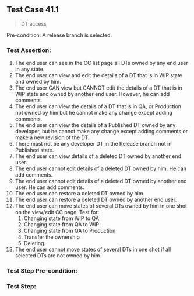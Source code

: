 ## Test Case 41.1

> DT access

Pre-condition: A release branch is selected.



### Test Assertion:

1. The end user can see in the CC list page all DTs owned by any end user in any state.
2. The end user can view and edit the details of a DT that is in WIP state and owned by him.
3. The end user CAN view but CANNOT edit the details of a DT that is in WIP state and owned by another end user. However, he can add comments.
4. The end user can view the details of a DT that is in QA, or Production not owned by him but he cannot make any change except adding comments.
5. The end user can view the details of a Published DT owned by any developer, but he cannot make any change except adding comments or make a new revision of the DT.
6. There must not be any developer DT in the Release branch not in Published state.
7. The end user can view details of a deleted DT owned by another end user.
8. The end user cannot edit details of a deleted DT owned by him. He can add comments.
9. The end user cannot edit details of a deleted DT owned by another end user. He can add comments.
10. The end user can restore a deleted DT owned by him.
11. The end user can restore a deleted DT owned by another end user.
12. The end user can move states of several DTs owned by him in one shot on the view/edit CC page. Test for:
	1. Changing state from WIP to QA
	2. Changing state from QA to WIP
	3. Changing state from QA to Production
	4. Transfer the ownership
	5. Deleting.
13. The end user cannot move states of several DTs in one shot if all selected DTs are not owned by him.

### Test Step Pre-condition:



### Test Step: